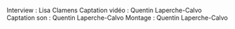 Interview : Lisa Clamens
Captation vidéo : Quentin Laperche-Calvo
Captation son : Quentin Laperche-Calvo
Montage : Quentin Laperche-Calvo 
